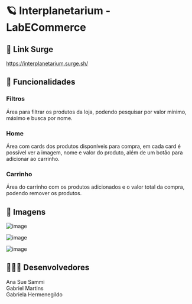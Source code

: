 # 🪐 Interplanetarium - LabECommerce

## 🔗 Link Surge
https://interplanetarium.surge.sh/

## 📏 Funcionalidades

### Filtros
Área para filtrar os produtos da loja, podendo pesquisar por valor mínimo, máximo e busca por nome.

### Home
Área com cards dos produtos disponíveis para compra, em cada card é possível ver a imagem, nome e valor do produto, além de um botão para adicionar ao carrinho.

### Carrinho
Área do carrinho com os produtos adicionados e o valor total da compra, podendo remover os produtos.

## 📸 Imagens
![image](https://user-images.githubusercontent.com/94693150/150703301-d989fa6d-6899-4862-b609-84d3cc9aa98f.png)

![image](https://user-images.githubusercontent.com/94693150/150703427-ac3c07b7-6ea4-4a40-b480-83d66d0b3292.png)

![image](https://user-images.githubusercontent.com/94693150/150703456-d92f6d1b-f5a8-4bdc-84d7-a12d5451c527.png)


## 👩🏻‍💻 Desenvolvedores
Ana Sue Sammi <br/>
Gabriel Martins <br/>
Gabriela Hermenegildo
